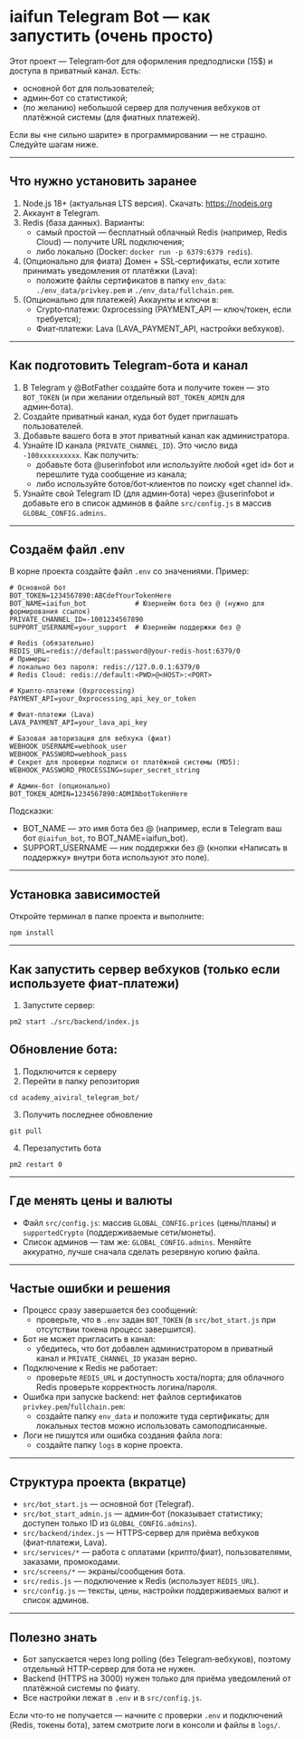 # iaifun Telegram Bot — как запустить (очень просто)

Этот проект — Telegram‑бот для оформления предподписки (15$) и доступа в приватный канал. Есть:
- основной бот для пользователей;
- админ‑бот со статистикой;
- (по желанию) небольшой сервер для получения вебхуков от платёжной системы (для фиатных платежей).

Если вы «не сильно шарите» в программировании — не страшно. Следуйте шагам ниже.

---

## Что нужно установить заранее
1) Node.js 18+ (актуальная LTS версия). Скачать: https://nodejs.org
2) Аккаунт в Telegram.
3) Redis (база данных). Варианты:
   - самый простой — бесплатный облачный Redis (например, Redis Cloud) — получите URL подключения;
   - либо локально (Docker: `docker run -p 6379:6379 redis`).
4) (Опционально для фиата) Домен + SSL‑сертификаты, если хотите принимать уведомления от платёжки (Lava):
   - положите файлы сертификатов в папку `env_data`: `./env_data/privkey.pem` и `./env_data/fullchain.pem`.
5) (Опционально для платежей) Аккаунты и ключи в:
   - Crypto‑платежи: 0xprocessing (PAYMENT_API — ключ/токен, если требуется);
   - Фиат‑платежи: Lava (LAVA_PAYMENT_API, настройки вебхуков).

---

## Как подготовить Telegram‑бота и канал
1) В Telegram у @BotFather создайте бота и получите токен — это `BOT_TOKEN` (и при желании отдельный `BOT_TOKEN_ADMIN` для админ‑бота).
2) Создайте приватный канал, куда бот будет приглашать пользователей.
3) Добавьте вашего бота в этот приватный канал как администратора.
4) Узнайте ID канала (`PRIVATE_CHANNEL_ID`). Это число вида `-100xxxxxxxxxx`. Как получить:
   - добавьте бота @userinfobot или используйте любой «get id» бот и перешлите туда сообщение из канала;
   - либо используйте ботов/бот‑клиентов по поиску «get channel id».
5) Узнайте свой Telegram ID (для админ‑бота) через @userinfobot и добавьте его в список админов в файле `src/config.js` в массив `GLOBAL_CONFIG.admins`.

---

## Создаём файл .env
В корне проекта создайте файл `.env` со значениями. Пример:

```
# Основной бот
BOT_TOKEN=1234567890:ABCdefYourTokenHere
BOT_NAME=iaifun_bot            # Юзернейм бота без @ (нужно для формирования ссылок)
PRIVATE_CHANNEL_ID=-1001234567890
SUPPORT_USERNAME=your_support  # Юзернейм поддержки без @

# Redis (обязательно)
REDIS_URL=redis://default:password@your-redis-host:6379/0
# Примеры:
# локально без пароля: redis://127.0.0.1:6379/0
# Redis Cloud: redis://default:<PWD>@<HOST>:<PORT>

# Крипто‑платежи (0xprocessing)
PAYMENT_API=your_0xprocessing_api_key_or_token

# Фиат‑платежи (Lava)
LAVA_PAYMENT_API=your_lava_api_key

# Базовая авторизация для вебхука (фиат)
WEBHOOK_USERNAME=webhook_user
WEBHOOK_PASSWORD=webhook_pass
# Секрет для проверки подписи от платёжной системы (MD5):
WEBHOOK_PASSWORD_PROCESSING=super_secret_string

# Админ‑бот (опционально)
BOT_TOKEN_ADMIN=1234567890:ADMINbotTokenHere
```

Подсказки:
- BOT_NAME — это имя бота без @ (например, если в Telegram ваш бот `@iaifun_bot`, то BOT_NAME=iaifun_bot).
- SUPPORT_USERNAME — ник поддержки без @ (кнопки «Написать в поддержку» внутри бота используют это поле).

---

## Установка зависимостей
Откройте терминал в папке проекта и выполните:

```
npm install
```

---

## Как запустить сервер вебхуков (только если используете фиат‑платежи)
1) Запустите сервер:
```
pm2 start ./src/backend/index.js
```

## Обновление бота:
1) Подключится к серверу
2) Перейти в папку репозитория
```
cd academy_aiviral_telegram_bot/
```
3) Получить последнее обновление
```
git pull
```
4) Перезапустить бота
```
pm2 restart 0
```
---

## Где менять цены и валюты
- Файл `src/config.js`: массив `GLOBAL_CONFIG.prices` (цены/планы) и `supportedCrypto` (поддерживаемые сети/монеты).
- Список админов — там же: `GLOBAL_CONFIG.admins`.
Меняйте аккуратно, лучше сначала сделать резервную копию файла.

---

## Частые ошибки и решения
- Процесс сразу завершается без сообщений:
  - проверьте, что в `.env` задан `BOT_TOKEN` (в `src/bot_start.js` при отсутствии токена процесс завершится).
- Бот не может пригласить в канал:
  - убедитесь, что бот добавлен администратором в приватный канал и `PRIVATE_CHANNEL_ID` указан верно.
- Подключение к Redis не работает:
  - проверьте `REDIS_URL` и доступность хоста/порта; для облачного Redis проверьте корректность логина/пароля.
- Ошибка при запуске backend: нет файлов сертификатов `privkey.pem`/`fullchain.pem`:
  - создайте папку `env_data` и положите туда сертификаты; для локальных тестов можно использовать самоподписанные.
- Логи не пишутся или ошибка создания файла лога:
  - создайте папку `logs` в корне проекта.

---

## Структура проекта (вкратце)
- `src/bot_start.js` — основной бот (Telegraf).
- `src/bot_start_admin.js` — админ‑бот (показывает статистику; доступен только ID из `GLOBAL_CONFIG.admins`).
- `src/backend/index.js` — HTTPS‑сервер для приёма вебхуков (фиат‑платежи, Lava).
- `src/services/*` — работа с оплатами (крипто/фиат), пользователями, заказами, промокодами.
- `src/screens/*` — экраны/сообщения бота.
- `src/redis.js` — подключение к Redis (использует `REDIS_URL`).
- `src/config.js` — тексты, цены, настройки поддерживаемых валют и список админов.

---

## Полезно знать
- Бот запускается через long polling (без Telegram‑вебхуков), поэтому отдельный HTTP‑сервер для бота не нужен.
- Backend (HTTPS на 3000) нужен только для приёма уведомлений от платёжной системы по фиату.
- Все настройки лежат в `.env` и в `src/config.js`.

Если что‑то не получается — начните с проверки `.env` и подключений (Redis, токены бота), затем смотрите логи в консоли и файлы в `logs/`.
